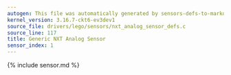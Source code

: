 ```yaml
---
autogen: This file was automatically generated by sensors-defs-to-markdown.py
kernel_version: 3.16.7-ckt6-ev3dev1
source_file: drivers/lego/sensors/nxt_analog_sensor_defs.c
source_line: 117
title: Generic NXT Analog Sensor
sensor_index: 1
---
```


{% include sensor.md %}
